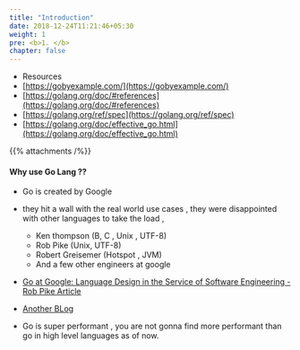 ```yaml
---
title: "Introduction"
date: 2018-12-24T11:21:46+05:30
weight: 1
pre: <b>1. </b>
chapter: false
---
```


- Resources
- [https://gobyexample.com/](https://gobyexample.com/)
- [https://golang.org/doc/#references](https://golang.org/doc/#references)
- [https://golang.org/ref/spec](https://golang.org/ref/spec)
- [https://golang.org/doc/effective_go.html](https://golang.org/doc/effective_go.html)


{{% attachments /%}}

#### Why use Go Lang ??
- Go is created by Google
- they hit a wall with the real world use cases , they were disappointed with other languages to take the load , 
    - Ken thompson (B, C , Unix , UTF-8)
    - Rob Pike (Unix, UTF-8)
    - Robert Greisemer (Hotspot , JVM)
    - And a few other engineers at google
- [Go at Google: Language Design in the Service of Software Engineering - Rob Pike Article](https://talks.golang.org/2012/splash.article)
- [Another BLog](https://commandcenter.blogspot.com/2017/09/go-ten-years-and-climbing.html)

- Go is super performant , you are not gonna find more performant than go in high level languages as of now.